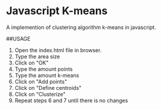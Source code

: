 Javascript K-means
==================

A implemention of clustering algorithm k-means in javascript.

##USAGE

1. Open the index.html file in browser.
2. Type the area size 
3. Click on "OK"
4. Type the amount points
5. Type the amount k-means
6. Click on "Add points"
6. Click on "Define centroids"
8. Click on "Clusterize"
9. Repeat steps 6 and 7 until there is no changes


